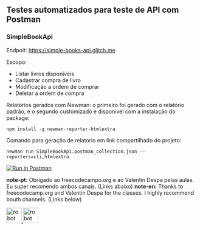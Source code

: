 
## Testes automatizados para teste de API com Postman 
### SimpleBookApi
Endpoit: https://simple-books-api.glitch.me

Escopo:
- Listar livros disponíveis
- Cadastrar compra de livro
- Modificação a ordem de comprar
- Deletar a ordem de compra

Relatórios gerados com Newman: o primeiro foi gerado com o relatório padrão, e o segundo customizado e disponivel com a instalação do package:
```
npm install -g newman-reporter-htmlextra
```
Comando para geração de relatorio em link compartilhado do projeto:
```
newman run SimpleBookApi.postman_collection.json --reporters=cli,htmlextra
```
[![Run in Postman](https://run.pstmn.io/button.svg)](https://app.getpostman.com/run-collection/0dc3f82aae6cf73ec8b6?action=collection%2Fimport)

**note-pt:** Obrigado ao freecodecampo.org e ao Valentin Despa pelas aulas. Eu super recomendo ambos canais. (Links abaixo)
**note-en:** Thanks to freecodecamp.org and Valentin Despa for the classes. I highly recommend bouth channels. (Links below)
<p align="left">
<a href="https://www.youtube.com/@freecodecamp" target="_blank"> <img src="https://yt3.ggpht.com/ytc/AMLnZu9UWrGceKWaqm8AF89vuxrEt8MO3E59qOoQ785Lew=s88-c-k-c0x00ffffff-no-r" alt="robot framework" width="40" height="40"/> </a><a href="https://www.youtube.com/@vdespa" target="_blank"> <img src="https://yt3.googleusercontent.com/ytc/AMLnZu9keYOW3E8lhfmFHrUGtBdopQQpDVQcVk-FaGs2=s88-c-k-c0x00ffffff-no-rj" alt="robot framework" width="40" height="40"/> </a>